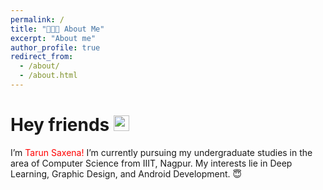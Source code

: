 ```yaml
---
permalink: /
title: "👨🏻‍💻 About Me"
excerpt: "About me"
author_profile: true
redirect_from: 
  - /about/
  - /about.html
---
```



# Hey friends <img src="https://media.giphy.com/media/hvRJCLFzcasrR4ia7z/giphy.gif" width="25px">

I’m <span style=" font-size:1em; color:red ">Tarun Saxena!</span> I’m currently pursuing my undergraduate studies in the area of Computer Science from IIIT, Nagpur. My interests lie in Deep Learning, Graphic Design, and Android Development. 😇



